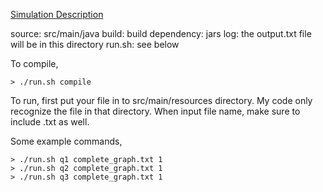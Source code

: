 
[Simulation Description](https://www.inf.ed.ac.uk/teaching/courses/ds/assignment1718/DSAssignment-2017-18.pdf)

source: src/main/java
build: build
dependency: jars
log: the output.txt file will be in this directory
run.sh: see below


To compile, 
```
> ./run.sh compile
```

To run, first put your file in to src/main/resources directory. My code only recognize the file in that directory. When input file name, make sure to include .txt as well.

Some example commands,

```
> ./run.sh q1 complete_graph.txt 1
> ./run.sh q2 complete_graph.txt 1
> ./run.sh q3 complete_graph.txt 1
```

